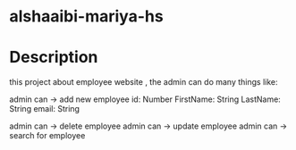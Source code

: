 # alshaaibi-mariya-hs

# Description

this project about employee website , the admin can do many things like:

admin can -> add new employee
 id: Number
  FirstName: String
  LastName: String
  email: String
  
  admin can -> delete employee
  admin can -> update employee
  admin can -> search for employee
